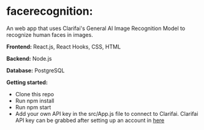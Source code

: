 # facerecognition:
An web app that uses Clarifai's General AI Image Recognition Model to recognize human faces in images.

**Frontend:** React.js, React Hooks, CSS, HTML

**Backend:** Node.js

**Database:** PostgreSQL

**Getting started:** 
  - Clone this repo
  - Run npm install
  - Run npm start
  - Add your own API key in the src/App.js file to connect to Clarifai.
  Clarifai API key can be grabbed after setting up an account in [here](https://www.clarifai.com/)

